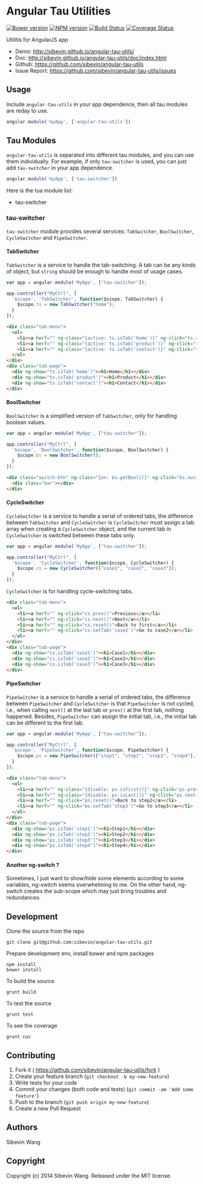 # Angular Tau Utilities

[![Bower version](https://badge.fury.io/bo/angular-tau-utils.svg)][bower]
[![NPM version](https://badge.fury.io/js/angular-tau-utils.svg)][npm]
[![Build Status](https://travis-ci.org/sibevin/angular-tau-utils.svg?branch=build)][travis]
[![Coverage Status](https://coveralls.io/repos/sibevin/angular-tau-utils/badge.png?branch=cover-check)][cover-check]

[bower]: http://badge.fury.io/bo/angular-tau-utils
[npm]: http://badge.fury.io/js/angular-tau-utils
[travis]: https://travis-ci.org/sibevin/angular-tau-utils
[cover-check]: https://coveralls.io/r/sibevin/angular-tau-utils?branch=cover-check

Utilitis for AngularJS app

* Demo: http://sibevin.github.io/angular-tau-utils/
* Doc: http://sibevin.github.io/angular-tau-utils/doc/index.html
* Github: https://github.com/sibevin/angular-tau-utils
* Issue Report: https://github.com/sibevin/angular-tau-utils/issues

## Usage

Include `angular-tau-utils` in your app dependence, then all tau modules are reday to use.

```js
angular.module('myApp', ['angular-tau-utils'])
```

## Tau Modules

`angular-tau-utils` is separated into different tau modules, and you can use them individually. For example, if only `tau-switcher` is used, you can just add `tau-switcher` in your app dependence.

```js
angular.module('myApp', ['tau-switcher'])
```

Here is the tua module list:

* tau-switcher

### tau-switcher

`tau-switcher` module provides several services: `TabSwitcher`, `BoolSwitcher`, `CycleSwitcher` and `PipeSwitcher`.

#### TabSwitcher

`TabSwitcher` is a service to handle the tab-switching. A tab can be any kinds of object, but `string` should be enough to handle most of usage cases.

```js
var app = angular.module('MyApp', ["tau-switcher"]);

app.controller("MyCtrl", [
  '$scope', 'TabSwitcher', function($scope, TabSwitcher) {
    $scope.ts = new TabSwitcher("home");
  }
]);
```

```html
<div class="tab-menu">
  <ul>
    <li><a herf="" ng-class="{active: ts.isTab('home')}" ng-click="ts.switch('home')">Home</a></li>
    <li><a herf="" ng-class="{active: ts.isTab('product')}" ng-click="ts.switch('product')">Product</a></li>
    <li><a herf="" ng-class="{active: ts.isTab('contact')}" ng-click="ts.setTab('contact')">Contact</a></li>
  </ul>
</div>
<div class="tab-page">
  <div ng-show="ts.isTab('home')"><h1>Home</h1></div>
  <div ng-show="ts.isTab('product')"><h1>Product</h1></div>
  <div ng-show="ts.isTab('contact')"><h1>Contact</h1></div>
</div>
```

#### BoolSwitcher

`BoolSwitcher` is a simplified version of `TabSwitcher`, only for handling boolean values.

```js
var app = angular.module('MyApp', ["tau-switcher"]);

app.controller("MyCtrl", [
  '$scope', 'BoolSwitcher', function($scope, BoolSwitcher) {
    $scope.bs = new BoolSwitcher();
  }
]);
```

```html
<div class="switch-btn" ng-class="{on: bs.getBool()}" ng-click="bs.switch()">
  <div class="bar"></div>
</div>
```

#### CycleSwitcher

`CycleSwitcher` is a service to handle a serial of ordered tabs, the difference between `TabSwitcher` and `CycleSwitcher` is `CycleSwitcher` must assign a tab array when creating a `CycleSwitcher` object, and the current tab in `CycleSwitcher` is switched between these tabs only.

```js
var app = angular.module('MyApp', ["tau-switcher"]);

app.controller("MyCtrl", [
  '$scope', 'CycleSwitcher', function($scope, CycleSwitcher) {
    $scope.cs = new CycleSwitcher(["case1", "case2", "case3"]);
  }
]);
```

`CycleSwitcher` is for handling cycle-switching tabs.

```html
<div class="tab-menu">
  <ul>
    <li><a herf="" ng-click="cs.prev()">Previous</a></li>
    <li><a herf="" ng-click="cs.next()">Next</a></li>
    <li><a herf="" ng-click="cs.reset()">Back to first</a></li>
    <li><a herf="" ng-click="cs.setTab('case2')">Go to case2</a></li>
  </ul>
</div>
<div class="tab-page">
  <div ng-show="cs.isTab('case1')"><h1>Case1</h1></div>
  <div ng-show="cs.isTab('case2')"><h1>Case2</h1></div>
  <div ng-show="cs.isTab('case3')"><h1>Case3</h1></div>
</div>
```

#### PipeSwitcher

`PipeSwitcher` is a service to handle a serial of ordered tabs, the difference between `PipeSwitcher` and `CycleSwitcher` is that `PipeSwitcher` is not cycled, i.e., when calling `next()` at the last tab or `prev()` at the first tab, nothing happened. Besides, `PipeSwitcher` can assign the initial tab, i.e., the initial tab can be different to the first tab.

```js
var app = angular.module('MyApp', ["tau-switcher"]);

app.controller("MyCtrl", [
  '$scope', 'PipeSwitcher', function($scope, PipeSwitcher) {
    $scope.ps = new PipeSwitcher(["step1", "step2", "step3", "step4"], "step2");
  }
]);
```

```html
<div class="tab-menu">
  <ul>
    <li><a herf="" ng-class="{disable: ps.isFirst()}" ng-click="ps.prev()">Previous</a></li>
    <li><a herf="" ng-class="{disable: ps.isLast()}" ng-click="ps.next()">Next</a></li>
    <li><a herf="" ng-click="ps.reset()">Back to step2</a></li>
    <li><a herf="" ng-click="ps.setTab('step3')">Go to step3</a></li>
  </ul>
</div>
<div class="tab-page">
  <div ng-show="ps.isTab('step1')"><h1>Step1</h1></div>
  <div ng-show="ps.isTab('step2')"><h1>Step2</h1></div>
  <div ng-show="ps.isTab('step3')"><h1>Step3</h1></div>
  <div ng-show="ps.isTab('step4')"><h1>Step4</h1></div>
</div>
```

#### Another ng-switch ?

Sometimes, I just want to show/hide some elements according to some variables, ng-switch seems overwhelming to me. On the other hand, ng-switch creates the sub-scope which may just bring troubles and redundances.

## Development

Clone the source from the repo

    git clone git@github.com:sibevin/angular-tau-utils.git

Prepare development env, install bower and npm packages

    npm install
    bower install

To build the source

    grunt build

To test the source

    grunt test

To see the coverage

    grunt cov

## Contributing

1. Fork it ( https://github.com/sibevin/angular-tau-utils/fork )
2. Create your feature branch (`git checkout -b my-new-feature`)
3. Write tests for your code
4. Commit your changes (both code and tests) (`git commit -am 'Add some feature'`)
5. Push to the branch (`git push origin my-new-feature`)
6. Create a new Pull Request

## Authors

Sibevin Wang

## Copyright

Copyright (c) 2014 Sibevin Wang. Released under the MIT license.
